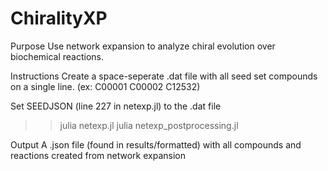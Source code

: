 # ChiralityXP

Purpose
Use network expansion to analyze chiral evolution over biochemical reactions.

Instructions
Create a space-seperate .dat file with all seed set compounds on a single line. (ex: C00001 C00002 C12532) 

Set SEEDJSON (line 227 in netexp.jl) to the .dat file

>> julia netexp.jl
>> julia netexp_postprocessing.jl

Output
A .json file (found in results/formatted) with all compounds and reactions created from network expansion
